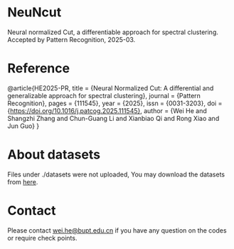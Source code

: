 # NeuNcut
Neural normalized Cut, a differentiable approach for spectral clustering. Accepted by Pattern Recognition, 2025-03.

# Reference
@article{HE2025-PR,
title = {Neural Normalized Cut: A differential and generalizable approach for spectral clustering},
journal = {Pattern Recognition},
pages = {111545},
year = {2025},
issn = {0031-3203},
doi = {https://doi.org/10.1016/j.patcog.2025.111545},
author = {Wei He and Shangzhi Zhang and Chun-Guang Li and Xianbiao Qi and Rong Xiao and Jun Guo}
}

# About datasets
Files under ./datasets were not uploaded, You may download the datasets from [here](https://drive.google.com/file/d/19U9TDzoQjppWSDf9zQXQhmubQVqZFJmY/view?usp=sharing).

# Contact
Please contact wei.he@bupt.edu.cn if you have any question on the codes or require check points.
